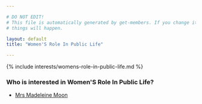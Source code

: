 ```yaml
---

# DO NOT EDIT!
# This file is automatically generated by get-members. If you change it, bad
# things will happen.

layout: default
title: "Women'S Role In Public Life"

---
```


{% include interests/womens-role-in-public-life.md %}

### Who is interested in Women'S Role In Public Life?


* [Mrs Madeleine Moon](/members/mrs-madeleine-moon.html)
